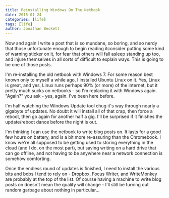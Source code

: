 ```yaml
---
title: Reinstalling Windows On The Netbook
date: 2015-01-24
categories: [life]
tags: [life]
author: Jonathan Beckett
---
```


Now and again I write a post that is so mundane, so boring, and so nerdy that those unfortunate enough to begin reading itconsider putting some kind of warning sticker on it, for fear that others will fall asleep standing up too, and injure themselves in all sorts of difficult to explain ways. This is going to be one of those posts.

I'm re-installing the old netbook with Windows 7. For some reason best known only to myself a while ago, I installed Ubuntu Linux on it. Yes, Linux is great, and yes, Linux runs perhaps 90% (or more) of the internet, but it pretty much sucks on netbooks - so I'm replacing it with Windows again. "Again?" you ask - yes, again. I've been here before.

I'm half watching the Windows Update tool chug it's way through nearly a gigabyte of updates. No doubt it will install all of that crap, then force a reboot, then go again for another half a gig. I'll be surprised if it finishes the update/reboot dance before the night is out.

I'm thinking I can use the netbook to write blog posts on. It lasts for a good few hours on battery, and is a bit more re-assuring than the Chromebook. I know we're all supposed to be getting used to storing everything in the cloud (and I do, on the most part), but saving writing on a hard drive that can go offline, and not having to be anywhere near a network connection is somehow comforting.

Once the endless round of updates is finished, I need to install the various bits and bobs I tend to rely on - Dropbox, Focus Writer, and WriteMonkey are probably at the top of the list. Of course having a machine to write blog posts on doesn't mean the quality will change - I'll still be turning out random garbage about nothing in particular...